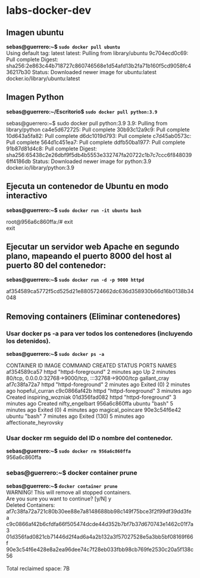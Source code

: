 # labs-docker-dev

## Imagen ubuntu 
 
<b>sebas@guerrero:~$ `sudo docker pull ubuntu` </b><br> 
Using default tag: latest </b>
latest: Pulling from library/ubuntu </b>
9c704ecd0c69: Pull complete </b>
Digest: sha256:2e863c44b718727c860746568e1d54afd13b2fa71b160f5cd9058fc436217b30 </b>
Status: Downloaded newer image for ubuntu:latest </b>
docker.io/library/ubuntu:latest 

## Imagen Python

<b>sebas@guerrero:~/Escritorio$ `sudo docker pull python:3.9`</b><br> 

sebas@guerrero:~$ sudo docker pull python:3.9 </b>
3.9: Pulling from library/python </b>
ca4e5d672725: Pull complete  </b>
30b93c12a9c9: Pull complete  </b>
10d643a5fa82: Pull complete  </b>
d6dc1019d793: Pull complete  </b>
c7d45ab0573c: Pull complete  </b>
564d1c451ea7: Pull complete  </b>
ddfb50ba1977: Pull complete  </b>
91b87d81d4c8: Pull complete  </b>
Digest: sha256:65438c2e26dbf9f5db4b5553e332747fa20722c1b7c7ccc6f8480396ff4186db </b>
Status: Downloaded newer image for python:3.9 </b>
docker.io/library/python:3.9 </b>


##  Ejecuta un contenedor de Ubuntu en modo interactivo

<b>sebas@guerrero:~$ `sudo docker run -it ubuntu bash` </b></br> 

root@956a6c860ffa:/# exit </br>
exit

## Ejecutar un servidor web Apache en segundo plano, mapeando el puerto 8000 del host al puerto 80 del contenedor:

<b>sebas@guerrero:~$ `sudo docker run -d -p 9000 httpd` </b></br>

af354589ca5772f5cd525d21e8805724662dc636d358930b66d16b0138b34048

## Removing containers (Eliminar contenedores)

### Usar docker ps -a para ver todos los contenedores (incluyendo los detenidos).

<b>sebas@guerrero:~$ `sudo docker ps -a`</b></br>

CONTAINER ID   IMAGE     COMMAND              CREATED         STATUS                       PORTS                                                 NAMES
af354589ca57   httpd     "httpd-foreground"   2 minutes ago   Up 2 minutes                 80/tcp, 0.0.0.0:32768->9000/tcp, :::32768->9000/tcp   gallant_cray
af7c38fa72a7   httpd     "httpd-foreground"   2 minutes ago   Exited (0) 2 minutes ago                                                           hopeful_curran
c9c0866af42b   httpd     "httpd-foreground"   3 minutes ago   Created                                                                            inspiring_wozniak
01d356fad082   httpd     "httpd-foreground"   3 minutes ago   Created                                                                            nifty_engelbart
956a6c860ffa   ubuntu    "bash"               5 minutes ago   Exited (0) 4 minutes ago                                                           magical_poincare
90e3c54f6e42   ubuntu    "bash"               7 minutes ago   Exited (130) 5 minutes ago                                                         affectionate_heyrovsky

### Usar docker rm seguido del ID o nombre del contenedor.

<b> sebas@guerrero:~$ `sudo docker rm 956a6c860ffa`</b><br>
956a6c860ffa

### sebas@guerrero:~$ docker container prune

<b> sebas@guerrero:~$ `docker container prune` </b><br>
WARNING! This will remove all stopped containers. </br>
Are you sure you want to continue? [y/N] y </br>
Deleted Containers: </br>
af7c38fa72a721c80b30ee88e7a8148688bb98c149f75bce3f2f99df39dd3fea </br>
c9c0866af42b6cfdfa66f505474dcde44d352b7bf7b37d670743e1462c01f7a3 </br>
01d356fad0821cb71446d2f4ad6a4a2b132a3f57027528e5a3bb5bf08169f66f </br>
90e3c54f6e428e8a2ea96dee74c7f28eb033fbb98cb769fe2530c20a5f138c56 </br>
<br/>
Total reclaimed space: 7B </br>



